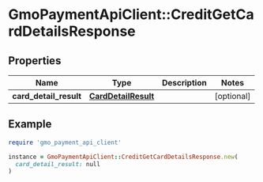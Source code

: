 # GmoPaymentApiClient::CreditGetCardDetailsResponse

## Properties

| Name | Type | Description | Notes |
| ---- | ---- | ----------- | ----- |
| **card_detail_result** | [**CardDetailResult**](CardDetailResult.md) |  | [optional] |

## Example

```ruby
require 'gmo_payment_api_client'

instance = GmoPaymentApiClient::CreditGetCardDetailsResponse.new(
  card_detail_result: null
)
```


